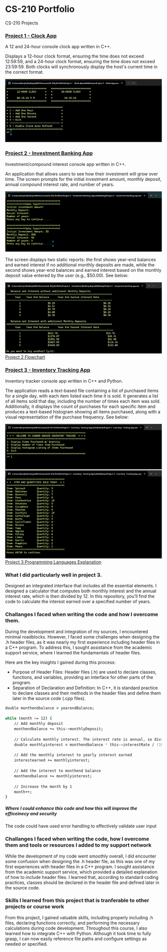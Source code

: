 # CS-210 Portfolio
CS-210 Projects

### [Project 1 - Clock App](Project%201%20-%20Clock%20App)
A 12 and 24-hour console clock app written in C++.

Displays a 12-hour clock format, ensuring the time does not exceed 12:59:59, and a 24-hour clock format, ensuring the time does not exceed 23:59:59. Both clocks will synchronously display the host's current time in the correct format.

![Image](images/Clock-App.jpg)

### [Project 2 - Investment Banking App](Project%202%20-%20Investment%20Banking%20App)
Investment/compound interest console app written in C++.

An application that allows users to see how their investment will grow over time. The screen prompts for the initial investment amount, monthly deposit, annual compound interest rate, and number of years.

![Image](images/Investment_input.png)

The screen displays two static reports: the first shows year-end balances and earned interest if no additional monthly deposits are made, while the second shows year-end balances and earned interest based on the monthly deposit value entered by the user (e.g., $50.00). See below:

![Image](images/Investment_output.jpg)
[Project 2 Flowchart](docs/Project%202%20Flowchart.pdf)


### [Project 3 - Inventory Tracking App](Project%203%20-%20Inventory%20%20Tracking%20App)
Inventory tracker console app written in C++ and Python.


The application reads a text-based file containing a list of purchased items for a single day, with each item listed each time it is sold. It generates a list of all items sold that day, including the number of times each item was sold. Additionally, it displays the count of purchases for each specific item and produces a text-based histogram showing all items purchased, along with a visual representation of the purchase frequency. See below:

![Image](images/Inventory_app_menu.png)  
![Image](images/Inventory_app_items_sold_option.png) 
[Project 3 Programming Languages Explanation](docs/Project%203%20Programming%20Language%20Explanation.pdf)

### What I did particularly well in project 3.
Designed an integrated interface that includes all the essential elements. I designed a calculator that computes both monthly interest and the annual interest rate, which is then divided by 12. In this repository, you’ll find the code to calculate the interest earned over a specified number of years.

### Challanges I faced when writing the code and how I overcome them.
During the development and integration of my sources, I encountered minimal roadblocks. However, I faced some challenges when designing the .h header files, as it was nearly my first experience including header files in a C++ program. To address this, I sought assistance from the academic support service, where I learned the fundamentals of header files.

Here are the key insights I gained during this process:

- Purpose of Header Files: Header files (.h) are used to declare classes, functions, and variables, providing an interface for other parts of the program.
- Separation of Declaration and Definition: In C++, it is standard practice to declare classes and their methods in the header files and define them later in the source code (.cpp files).

```zsh
double monthendbalance = yearendBalance;

while (month <= 12) {
    // Add monthly deposit
    monthendbalance += this->monthlyDeposit;

    // Calculate monthly interest. The interest rate is annual, so divide by 12
    double monthlyinterest = monthendbalance * this->interestRate / (100 * 12);

    // Add the monthly interest to yearly interest earned
    interestearned += monthlyinterest;

    // Add the interest to monthend balance
    monthendbalance += monthlyinterest;

    // Increase the month by 1
    month++;
}
```


##### Where I could enhance this code and how this will improve the efficeinecy and security
The code could have used error handling to effectively validate user input

### Challanges I faced when writing the code, how I overcome them and tools or resources I added to my support network
While the development of my code went smoothly overall, I did encounter some confusion when designing the .h header file, as this was one of my first experiences with header files in a C++ program. I sought assistance from the academic support service, which provided a detailed explanation of how to include header files. I learned that, according to standard coding practices, classes should be declared in the header file and defined later in the source code.

### Skills I learned from this project that is tranferable to other projects or course work
From this project, I gained valuable skills, including properly including .h files, declaring functions correctly, and performing the necessary calculations during code development. Throughout this course, I also learned how to integrate C++ with Python. Although it took time to fully grasp, I can now easily reference file paths and configure settings as needed or specified.
